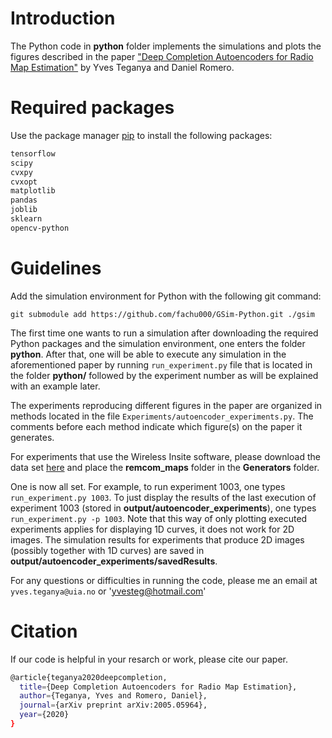 # Introduction
The Python code in **python** folder implements the simulations and plots the figures described in the paper ["Deep Completion Autoencoders for Radio Map Estimation"](https://arxiv.org/abs/2005.05964) by Yves Teganya and Daniel Romero.

# Required packages

Use the package manager [pip](https://pip.pypa.io/en/stable/) to install the following packages:

```bash
tensorflow
scipy
cvxpy
cvxopt
matplotlib
pandas
joblib
sklearn
opencv-python
```
# Guidelines
Add the simulation environment for Python with the following git command:

```git submodule add https://github.com/fachu000/GSim-Python.git ./gsim```
 

The first time one wants to run a simulation after downloading the required Python packages and the simulation environment, one enters the folder **python**. After that, one will be able to execute any simulation in the aforementioned paper by running `run_experiment.py` file that is located  in the folder **python/** followed by the experiment number as will be explained with an example later.

The experiments reproducing different figures in the paper are organized in methods located in the file `Experiments/autoencoder_experiments.py`. The comments before each method indicate which figure(s) on the paper it generates.

For experiments that use the Wireless Insite software, please download the data set [here](https://uiano-my.sharepoint.com/:f:/g/personal/yvest_uia_no/Etd8s_l5GgdAo5GWjsdm9iwB67pFDzMgEYkBSpoNxn_X2w?e=yKzFno) and place the **remcom_maps** folder in the **Generators** folder. 

One is now all set. For example, to run experiment 1003, one types `run_experiment.py 1003`. To just display the results of the last execution of experiment 1003 (stored in **output/autoencoder_experiments**), one types `run_experiment.py -p 1003`. Note that this way of only plotting executed experiments applies for displaying 1D curves, it does not work for 2D images. The simulation results for experiments that produce 2D images (possibly together with 1D curves) are saved in **output/autoencoder_experiments/savedResults**. 

For any questions or difficulties in running the code, please me an email at `yves.teganya@uia.no` or 'yvesteg@hotmail.com'

# Citation
If our code is helpful in your resarch or work, please cite our paper.
```bash
@article{teganya2020deepcompletion,
  title={Deep Completion Autoencoders for Radio Map Estimation},
  author={Teganya, Yves and Romero, Daniel},
  journal={arXiv preprint arXiv:2005.05964},
  year={2020}
}
```
